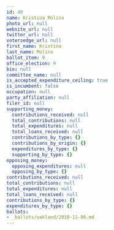 ```yaml
---
id: 40
name: Kristina Molina
photo_url: null
website_url: null
twitter_url: null
votersedge_url: null
first_name: Kristina
last_name: Molina
ballot_item: 9
office_election: 9
bio: null
committee_name: null
is_accepted_expenditure_ceiling: true
is_incumbent: false
occupation: null
party_affiliation: null
filer_id: null
supporting_money:
  contributions_received: null
  total_contributions: null
  total_expenditures: null
  total_loans_received: null
  contributions_by_type: {}
  contributions_by_origin: {}
  expenditures_by_type: {}
  supporting_by_type: {}
opposing_money:
  opposing_expenditures: null
  opposing_by_type: {}
contributions_received: null
total_contributions: null
total_expenditures: null
total_loans_received: null
contributions_by_type: {}
expenditures_by_type: {}
ballots:
- _ballots/oakland/2018-11-06.md
---
```

